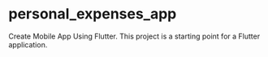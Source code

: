 # personal_expenses_app

Create Mobile App Using Flutter.
This project is a starting point for a Flutter application.

